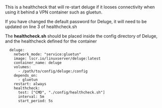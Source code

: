 This is a healthcheck that will re-start deluge if it looses connectivity when using it behind a VPN container such as gluetun.

If you have changed the default password for Deluge, it will need to be updated on line 3 of healthcheck.sh

The **healthcheck.sh** should be placed inside the config directory of Deluge, and the healthcheck defined for the container

```
  deluge:
    network_mode: "service:gluetun"
    image: lscr.io/linuxserver/deluge:latest
    container_name: deluge
    volumes:
      - /path/to/config/deluge:/config
    depends_on:
      - gluetun
    restart: always
    healthcheck:
      test: ["CMD", "./config/healthcheck.sh"]
      interval: 5m
      start_period: 5s
```

